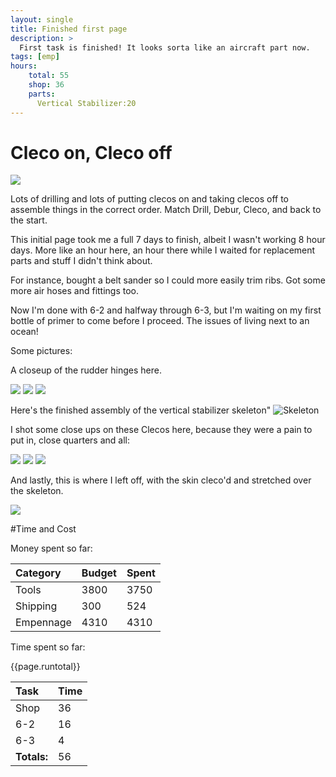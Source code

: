 ```yaml
---
layout: single
title: Finished first page
description: >
  First task is finished! It looks sorta like an aircraft part now.
tags: [emp]
hours:
    total: 55
    shop: 36
    parts:
      Vertical Stabilizer:20
---
```

# Cleco on, Cleco off

![](https://imgur.com/3oo6eY0.jpg)

Lots of drilling and lots of putting clecos on and taking clecos off to assemble things in the correct order. Match Drill, Debur, Cleco, and back to the start.

This initial page took me a full 7 days to finish, albeit I wasn't working 8 hour days. More like an hour here, an hour there while I waited for replacement parts and stuff I didn't think about.

For instance, bought a belt sander so I could more easily trim ribs. Got some more air hoses and fittings too.

Now I'm done with 6-2 and halfway through 6-3, but I'm waiting on my first bottle of primer to come before I proceed. The issues of living next to an ocean!

Some pictures:

A closeup of the rudder hinges here.

![](https://imgur.com/sMMmjBM.jpg)
![](https://imgur.com/FuUJEDt.jpg)
![](https://imgur.com/vRqgtJx.jpg)

Here's the finished assembly of the vertical stabilizer skeleton"
![Skeleton](https://imgur.com/MSvxmqL.jpg)

I shot some close ups on these Clecos here, because they were a pain to put in, close quarters and all:

![](https://imgur.com/4RHIUpn.jpg)
![](https://imgur.com/ExN4SX7.jpg)
![](https://imgur.com/edopsod.jpg)

And lastly, this is where I left off, with the skin cleco'd and stretched over the skeleton.

![](https://imgur.com/rrPYhIr.jpg)

#Time and Cost


Money spent so far:

| Category     | Budget            | Spent |
|:-------------|:------------------|:------|
| Tools        | 3800              | 3750  |
| Shipping     | 300               | 524   |
| Empennage    | 4310              | 4310  |

Time spent so far:

{{page.runtotal}}

| Task         | Time              |
|:-------------|:------------------|
| Shop         | 36                |
| 6-2          | 16                |
| 6-3          | 4                 |
|**Totals:**   |56                 |
